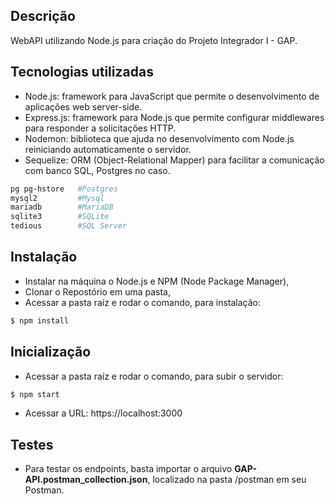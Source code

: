 ## Descrição
WebAPI utilizando Node.js para criação do Projeto Integrador I - GAP.

## Tecnologias utilizadas

- Node.js: framework para JavaScript que permite o desenvolvimento de aplicações web server-side.
- Express.js: framework para Node.js que permite configurar middlewares para responder a solicitações HTTP.
- Nodemon: biblioteca que ajuda no desenvolvimento com Node.js reiniciando automaticamente o servidor.
- Sequelize: ORM (Object-Relational Mapper) para facilitar a comunicação com banco SQL, Postgres no caso.
 ```bash
pg pg-hstore   #Postgres
mysql2         #Mysql
mariadb        #MariaDB
sqlite3        #SQLite
tedious        #SQL Server
```

## Instalação

- Instalar na máquina o Node.js e NPM (Node Package Manager),
- Clonar o Repostório em uma pasta,
- Acessar a pasta raíz e rodar o comando, para instalação:
 ```bash
$ npm install
```

## Inicialização

- Acessar a pasta raíz e rodar o comando, para subir o servidor:
 ```bash
$ npm start
```
- Acessar a URL: https://localhost:3000

## Testes

- Para testar os endpoints, basta importar o arquivo **GAP-API.postman_collection.json**, localizado na pasta /postman em seu Postman.